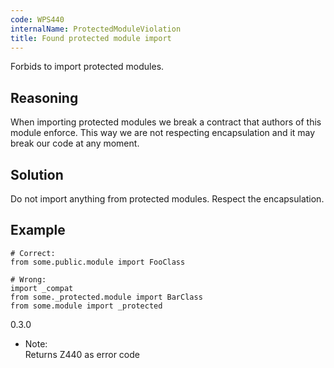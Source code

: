 ```yaml
---
code: WPS440
internalName: ProtectedModuleViolation
title: Found protected module import
---
```


Forbids to import protected modules.

## Reasoning
When importing protected modules we break a contract that authors of
this module enforce. This way we are not respecting encapsulation
and it may break our code at any moment.

## Solution
Do not import anything from protected modules. Respect the
encapsulation.

## Example

    # Correct:
    from some.public.module import FooClass
    
    # Wrong:
    import _compat
    from some._protected.module import BarClass
    from some.module import _protected

<div class="versionadded">

0.3.0

</div>

  - Note:  
    Returns Z440 as error code